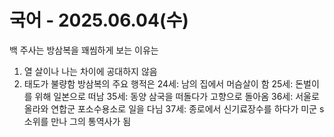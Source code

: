 # 국어 - 2025.06.04(수)
백 주사는 방삼복을 꽤씸하게 보는 이유는
1. 열 살이나 나는 차이에 공대하지 않음
2. 태도가 불량함
방삼복의 주요 행적은
24세: 남의 집에서 머슴살이 함
25세: 돈벌이를 위해 일본으로 떠남
35세: 동양 삼국을 떠돌다가 고향으로 돌아옴
36세: 서울로 올라와 연합군 포소수용소로 일을 다님
37세: 종로에서 신기료장수를 하다가 미군 s 소위를 만나 그의 통역사가 됨